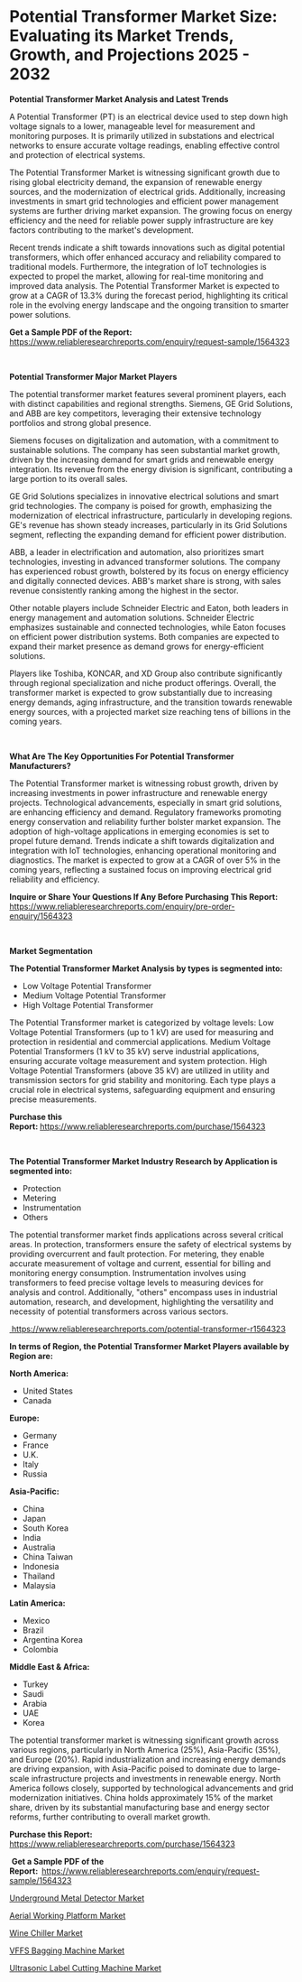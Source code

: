 <p><h1>Potential Transformer Market Size: Evaluating its Market Trends, Growth, and Projections 2025 - 2032</h1></p><p><strong>Potential Transformer Market Analysis and Latest Trends</strong></p>
<p><p>A Potential Transformer (PT) is an electrical device used to step down high voltage signals to a lower, manageable level for measurement and monitoring purposes. It is primarily utilized in substations and electrical networks to ensure accurate voltage readings, enabling effective control and protection of electrical systems.</p><p>The Potential Transformer Market is witnessing significant growth due to rising global electricity demand, the expansion of renewable energy sources, and the modernization of electrical grids. Additionally, increasing investments in smart grid technologies and efficient power management systems are further driving market expansion. The growing focus on energy efficiency and the need for reliable power supply infrastructure are key factors contributing to the market's development.</p><p>Recent trends indicate a shift towards innovations such as digital potential transformers, which offer enhanced accuracy and reliability compared to traditional models. Furthermore, the integration of IoT technologies is expected to propel the market, allowing for real-time monitoring and improved data analysis. The Potential Transformer Market is expected to grow at a CAGR of 13.3% during the forecast period, highlighting its critical role in the evolving energy landscape and the ongoing transition to smarter power solutions.</p></p>
<p><strong>Get a Sample PDF of the Report:&nbsp;</strong> <a href="https://www.reliableresearchreports.com/enquiry/request-sample/1564323?utm_campaign=33&utm_medium=2&utm_source=Github&utm_content=ia&utm_term=16022025&utm_id=potential-transformer">https://www.reliableresearchreports.com/enquiry/request-sample/1564323</a></p>
<p>&nbsp;</p>
<p><strong>Potential Transformer Major Market Players</strong></p>
<p><p>The potential transformer market features several prominent players, each with distinct capabilities and regional strengths. Siemens, GE Grid Solutions, and ABB are key competitors, leveraging their extensive technology portfolios and strong global presence. </p><p>Siemens focuses on digitalization and automation, with a commitment to sustainable solutions. The company has seen substantial market growth, driven by the increasing demand for smart grids and renewable energy integration. Its revenue from the energy division is significant, contributing a large portion to its overall sales.</p><p>GE Grid Solutions specializes in innovative electrical solutions and smart grid technologies. The company is poised for growth, emphasizing the modernization of electrical infrastructure, particularly in developing regions. GE's revenue has shown steady increases, particularly in its Grid Solutions segment, reflecting the expanding demand for efficient power distribution.</p><p>ABB, a leader in electrification and automation, also prioritizes smart technologies, investing in advanced transformer solutions. The company has experienced robust growth, bolstered by its focus on energy efficiency and digitally connected devices. ABB's market share is strong, with sales revenue consistently ranking among the highest in the sector.</p><p>Other notable players include Schneider Electric and Eaton, both leaders in energy management and automation solutions. Schneider Electric emphasizes sustainable and connected technologies, while Eaton focuses on efficient power distribution systems. Both companies are expected to expand their market presence as demand grows for energy-efficient solutions.</p><p>Players like Toshiba, KONCAR, and XD Group also contribute significantly through regional specialization and niche product offerings. Overall, the transformer market is expected to grow substantially due to increasing energy demands, aging infrastructure, and the transition towards renewable energy sources, with a projected market size reaching tens of billions in the coming years.</p></p>
<p>&nbsp;</p>
<p><strong>What Are The Key Opportunities For Potential Transformer Manufacturers?</strong></p>
<p><p>The Potential Transformer market is witnessing robust growth, driven by increasing investments in power infrastructure and renewable energy projects. Technological advancements, especially in smart grid solutions, are enhancing efficiency and demand. Regulatory frameworks promoting energy conservation and reliability further bolster market expansion. The adoption of high-voltage applications in emerging economies is set to propel future demand. Trends indicate a shift towards digitalization and integration with IoT technologies, enhancing operational monitoring and diagnostics. The market is expected to grow at a CAGR of over 5% in the coming years, reflecting a sustained focus on improving electrical grid reliability and efficiency.</p></p>
<p><strong>Inquire or Share Your Questions If Any Before Purchasing This Report:</strong> <a href="https://www.reliableresearchreports.com/enquiry/pre-order-enquiry/1564323?utm_campaign=33&utm_medium=2&utm_source=Github&utm_content=ia&utm_term=16022025&utm_id=potential-transformer">https://www.reliableresearchreports.com/enquiry/pre-order-enquiry/1564323</a></p>
<p>&nbsp;</p>
<p><strong>Market Segmentation</strong></p>
<p><strong>The Potential Transformer Market Analysis by types is segmented into:</strong></p>
<p><ul><li>Low Voltage Potential Transformer</li><li>Medium Voltage Potential Transformer</li><li>High Voltage Potential Transformer</li></ul></p>
<p><p>The Potential Transformer market is categorized by voltage levels: Low Voltage Potential Transformers (up to 1 kV) are used for measuring and protection in residential and commercial applications. Medium Voltage Potential Transformers (1 kV to 35 kV) serve industrial applications, ensuring accurate voltage measurement and system protection. High Voltage Potential Transformers (above 35 kV) are utilized in utility and transmission sectors for grid stability and monitoring. Each type plays a crucial role in electrical systems, safeguarding equipment and ensuring precise measurements.</p></p>
<p><strong>Purchase this Report:&nbsp;</strong><a href="https://www.reliableresearchreports.com/purchase/1564323?utm_campaign=33&utm_medium=2&utm_source=Github&utm_content=ia&utm_term=16022025&utm_id=potential-transformer">https://www.reliableresearchreports.com/purchase/1564323</a></p>
<p>&nbsp;</p>
<p><strong>The Potential Transformer Market Industry Research by Application is segmented into:</strong></p>
<p><ul><li>Protection</li><li>Metering</li><li>Instrumentation</li><li>Others</li></ul></p>
<p><p>The potential transformer market finds applications across several critical areas. In protection, transformers ensure the safety of electrical systems by providing overcurrent and fault protection. For metering, they enable accurate measurement of voltage and current, essential for billing and monitoring energy consumption. Instrumentation involves using transformers to feed precise voltage levels to measuring devices for analysis and control. Additionally, "others" encompass uses in industrial automation, research, and development, highlighting the versatility and necessity of potential transformers across various sectors.</p></p>
<p><a href="https://www.reliableresearchreports.com/potential-transformer-r1564323?utm_campaign=33&utm_medium=2&utm_source=Github&utm_content=ia&utm_term=16022025&utm_id=potential-transformer">&nbsp;https://www.reliableresearchreports.com/potential-transformer-r1564323</a></p>
<p><strong>In terms of Region, the Potential Transformer Market Players available by Region are:</strong></p>
<p>
    <p> <strong> North America: </strong>
        <ul>
            <li>United States</li>
            <li>Canada</li>
        </ul>
        </p> 
    <p> <strong> Europe: </strong>
        <ul>
            <li>Germany</li>
            <li>France</li>
            <li>U.K.</li>
            <li>Italy</li>
            <li>Russia</li>
        </ul>
        </p> 
    <p> <strong> Asia-Pacific: </strong>
        <ul>
            <li>China</li>
            <li>Japan</li>
            <li>South Korea</li>
            <li>India</li>
            <li>Australia</li>
            <li>China Taiwan</li>
            <li>Indonesia</li>
            <li>Thailand</li>
            <li>Malaysia</li>
        </ul>
        </p> 
    <p> <strong> Latin America: </strong>
        <ul>
            <li>Mexico</li>
            <li>Brazil</li>
            <li>Argentina Korea</li>
            <li>Colombia</li>
        </ul>
        </p> 
    <p> <strong> Middle East & Africa: </strong>
        <ul>
            <li>Turkey</li>
            <li>Saudi</li>
            <li>Arabia</li>
            <li>UAE</li>
            <li>Korea</li>
        </ul>
    </p>
    </p>
<p><p>The potential transformer market is witnessing significant growth across various regions, particularly in North America (25%), Asia-Pacific (35%), and Europe (20%). Rapid industrialization and increasing energy demands are driving expansion, with Asia-Pacific poised to dominate due to large-scale infrastructure projects and investments in renewable energy. North America follows closely, supported by technological advancements and grid modernization initiatives. China holds approximately 15% of the market share, driven by its substantial manufacturing base and energy sector reforms, further contributing to overall market growth.</p></p>
<p><strong>Purchase this Report: </strong><a href="https://www.reliableresearchreports.com/purchase/1564323?utm_campaign=33&utm_medium=2&utm_source=Github&utm_content=ia&utm_term=16022025&utm_id=potential-transformer">https://www.reliableresearchreports.com/purchase/1564323</a></p>
<p>&nbsp;<strong>Get a Sample PDF of the Report:&nbsp;&nbsp;</strong><a href="https://www.reliableresearchreports.com/enquiry/request-sample/1564323?utm_campaign=33&utm_medium=2&utm_source=Github&utm_content=ia&utm_term=16022025&utm_id=potential-transformer">https://www.reliableresearchreports.com/enquiry/request-sample/1564323</a></p>
<p><strong></strong></p>
<p><p><a href="https://github.com/raaschadonle/Market-Research-Report-List-1/blob/main/underground-metal-detector-market.md?utm_campaign=33&utm_medium=2&utm_source=Github&utm_content=ia&utm_term=16022025&utm_id=potential-transformer">Underground Metal Detector Market</a></p><p><a href="https://github.com/sawrovpipolo/Market-Research-Report-List-1/blob/main/aerial-working-platform-market.md?utm_campaign=33&utm_medium=2&utm_source=Github&utm_content=ia&utm_term=16022025&utm_id=potential-transformer">Aerial Working Platform Market</a></p><p><a href="https://github.com/ritooesiaba/Market-Research-Report-List-1/blob/main/wine-chiller-market.md?utm_campaign=33&utm_medium=2&utm_source=Github&utm_content=ia&utm_term=16022025&utm_id=potential-transformer">Wine Chiller Market</a></p><p><a href="https://github.com/zsibaqalia/Market-Research-Report-List-1/blob/main/vffs-bagging-machine-market.md?utm_campaign=33&utm_medium=2&utm_source=Github&utm_content=ia&utm_term=16022025&utm_id=potential-transformer">VFFS Bagging Machine Market</a></p><p><a href="https://github.com/aarajlyre/Market-Research-Report-List-1/blob/main/ultrasonic-label-cutting-machine-market.md?utm_campaign=33&utm_medium=2&utm_source=Github&utm_content=ia&utm_term=16022025&utm_id=potential-transformer">Ultrasonic Label Cutting Machine Market</a></p></p>